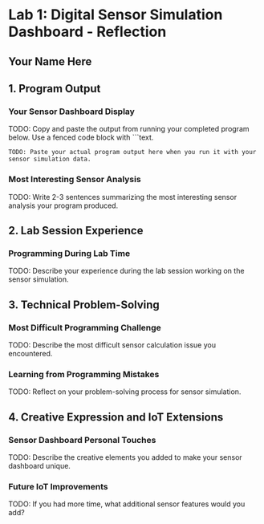 # Lab 1: Digital Sensor Simulation Dashboard - Reflection

## Your Name Here

## 1. Program Output

### Your Sensor Dashboard Display

TODO: Copy and paste the output from running your completed program below. Use a fenced code block with ```text.

```text
TODO: Paste your actual program output here when you run it with your sensor simulation data.
```

### Most Interesting Sensor Analysis

TODO: Write 2-3 sentences summarizing the most interesting sensor analysis your program produced.

## 2. Lab Session Experience

### Programming During Lab Time

TODO: Describe your experience during the lab session working on the sensor simulation.

## 3. Technical Problem-Solving

### Most Difficult Programming Challenge

TODO: Describe the most difficult sensor calculation issue you encountered.

### Learning from Programming Mistakes

TODO: Reflect on your problem-solving process for sensor simulation.

## 4. Creative Expression and IoT Extensions

### Sensor Dashboard Personal Touches

TODO: Describe the creative elements you added to make your sensor dashboard unique.

### Future IoT Improvements

TODO: If you had more time, what additional sensor features would you add?
